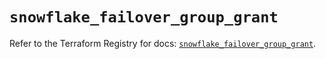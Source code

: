 # `snowflake_failover_group_grant`

Refer to the Terraform Registry for docs: [`snowflake_failover_group_grant`](https://registry.terraform.io/providers/snowflake-labs/snowflake/0.85.0/docs/resources/failover_group_grant).
